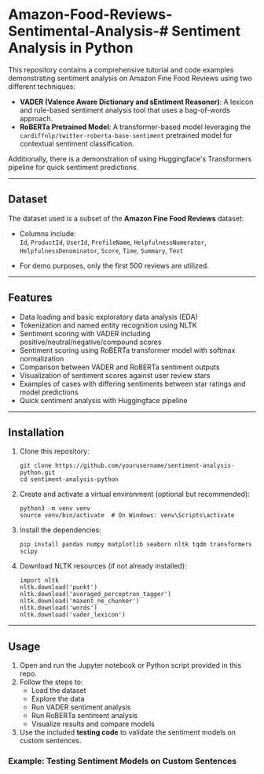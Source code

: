 # Amazon-Food-Reviews-Sentimental-Analysis-# Sentiment Analysis in Python

This repository contains a comprehensive tutorial and code examples demonstrating sentiment analysis on Amazon Fine Food Reviews using two different techniques:

- **VADER (Valence Aware Dictionary and sEntiment Reasoner)**: A lexicon and rule-based sentiment analysis tool that uses a bag-of-words approach.
- **RoBERTa Pretrained Model**: A transformer-based model leveraging the `cardiffnlp/twitter-roberta-base-sentiment` pretrained model for contextual sentiment classification.

Additionally, there is a demonstration of using Huggingface's Transformers pipeline for quick sentiment predictions.

---

## Dataset

The dataset used is a subset of the **Amazon Fine Food Reviews** dataset:

- Columns include:  
  `Id`, `ProductId`, `UserId`, `ProfileName`, `HelpfulnessNumerator`,  
  `HelpfulnessDenominator`, `Score`, `Time`, `Summary`, `Text`

- For demo purposes, only the first 500 reviews are utilized.

---

## Features

- Data loading and basic exploratory data analysis (EDA)
- Tokenization and named entity recognition using NLTK
- Sentiment scoring with VADER including positive/neutral/negative/compound scores
- Sentiment scoring using RoBERTa transformer model with softmax normalization
- Comparison between VADER and RoBERTa sentiment outputs
- Visualization of sentiment scores against user review stars
- Examples of cases with differing sentiments between star ratings and model predictions
- Quick sentiment analysis with Huggingface pipeline

---

## Installation

1. Clone this repository:

    ```
    git clone https://github.com/yourusername/sentiment-analysis-python.git
    cd sentiment-analysis-python
    ```

2. Create and activate a virtual environment (optional but recommended):

    ```
    python3 -m venv venv
    source venv/bin/activate  # On Windows: venv\Scripts\activate
    ```

3. Install the dependencies:

    ```
    pip install pandas numpy matplotlib seaborn nltk tqdm transformers scipy
    ```

4. Download NLTK resources (if not already installed):

    ```
    import nltk
    nltk.download('punkt')
    nltk.download('averaged_perceptron_tagger')
    nltk.download('maxent_ne_chunker')
    nltk.download('words')
    nltk.download('vader_lexicon')
    ```

---

## Usage

1. Open and run the Jupyter notebook or Python script provided in this repo.
2. Follow the steps to:
    - Load the dataset
    - Explore the data
    - Run VADER sentiment analysis
    - Run RoBERTa sentiment analysis
    - Visualize results and compare models
3. Use the included **testing code** to validate the sentiment models on custom sentences.

### Example: Testing Sentiment Models on Custom Sentences

